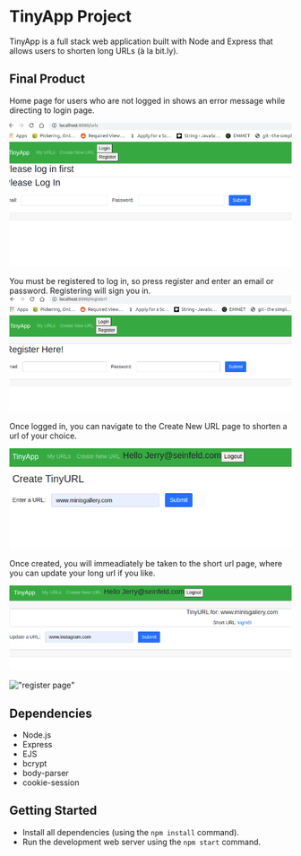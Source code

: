 # TinyApp Project

TinyApp is a full stack web application built with Node and Express that allows users to shorten long URLs (à la bit.ly).

## Final Product

Home page for users who are not logged in shows an error message while directing to login page.

!["login page"](/screenshots/Home_Not_LoggedIn.png)

You must be registered to log in, so press register and enter an email or password. Registering will sign you in. 
!["register page"](/screenshots/Register.png)

Once logged in, you can navigate to the Create New URL page to shorten a url of your choice.

!["create page"](/screenshots/create.png)

Once created, you will immeadiately be taken to the short url page, where you can update your long url if you like. 

!["short url page"](/screenshots/short.png)

!["register page"](#)


## Dependencies

- Node.js
- Express
- EJS
- bcrypt
- body-parser
- cookie-session


## Getting Started

- Install all dependencies (using the `npm install` command).
- Run the development web server using the `npm start` command.
